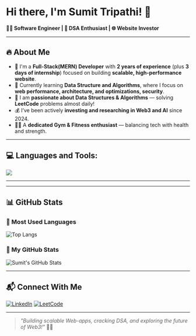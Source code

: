 <!---
- 👋 Hi, I’m @Sumit Tripathi
- 👀 I’m interested in coding
- 🌱 I’m currently learning react
- 💞️ I’m looking to collaborate on social media 
- 📫 How to reach me follow me github 
- 😄 Pronouns: he/him
- ⚡ Fun fact: Vibes coding


Sumit1164/Sumit1164 is a ✨ special ✨ repository because its `README.md` (this file) appears on your GitHub profile.
You can click the Preview link to take a look at your changes.
--->




# Hi there, I'm Sumit Tripathi! 👋

**👨‍💻 Software Engineer | 🧠 DSA Enthusiast | 🌐 Website Investor**

---

## 🔥 About Me

- 🔧 I'm a **Full-Stack(MERN) Developer** with **2 years of experience** (plus **3 days of internship**) focused on building **scalable, high-performance website**.
- 🏢 Currently learning **Data Structure and Algorithms**, where I focus on **web performance, architecture, and optimizations, security**.
- 📘 I am **passionate about Data Structures & Algorithms** — solving **LeetCode** problems almost daily!
- 💰 I’ve been actively **investing and researching in Web3 and AI** since 2024.
- 🏋️‍♂️ A **dedicated Gym & Fitness enthusiast** — balancing tech with health and strength.

---

## 💻 Languages and Tools:

<img src="https://skillicons.dev/icons?i=html,css,js,react,nodejs,express,mongodb,java" />

---
<!--
## 🚀 Notable Achievements

- 🏅 [Recognized as a LinkedIn Top Voice in Computer Science](https://www.linkedin.com/feed/update/urn:li:activity:YOUR-ACTIVITY-ID)
-->
---

## 📊 GitHub Stats

### 🔹 Most Used Languages
![Top Langs](https://github-readme-stats.vercel.app/api/top-langs/?username=Sumit1164&layout=compact)

### 🔹 My GitHub Stats
![Sumit's GitHub Stats](https://github-readme-stats.vercel.app/api?username=Sumit1164&show_icons=true&theme=default)

---

## 📬 Connect With Me

[![LinkedIn](https://img.shields.io/badge/-LinkedIn-blue?style=flat&logo=linkedin&logoColor=white)](https://www.linkedin.com/in/sumit-tripathi1164/)
[![LeetCode](https://img.shields.io/badge/-LeetCode-FFA116?style=flat&logo=leetcode&logoColor=black)](https://leetcode.com/u/Sumit_tripathi/)

---

> _"Building scalable Web-apps, cracking DSA, and exploring the future of Web3!"_ 🚀🌸
